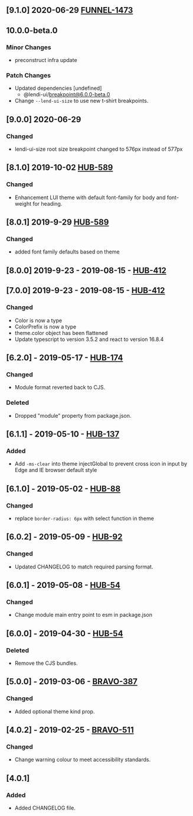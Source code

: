 ## [9.1.0] 2020-06-29 [FUNNEL-1473](https://creditandfinance.atlassian.net/browse/FUNNEL-1473)

## 10.0.0-beta.0

### Minor Changes

- preconstruct infra update

### Patch Changes

- Updated dependencies [undefined]
  - @lendi-ui/breakpoint@6.0.0-beta.0
- Change `--lend-ui-size` to use new t-shirt breakpoints.

## [9.0.0] 2020-06-29

### Changed

- lendi-ui-size root size breakpoint changed to 576px instead of 577px

## [8.1.0] 2019-10-02 [HUB-589](https://creditandfinance.atlassian.net/browse/HUB-589)

### Changed

- Enhancement LUI theme with default font-family for body and font-weight for heading.

## [8.0.1] 2019-9-29 [HUB-589](https://creditandfinance.atlassian.net/browse/HUB-589)

### Changed

- added font family defaults based on theme

## [8.0.0] 2019-9-23 - 2019-08-15 - [HUB-412](https://creditandfinance.atlassian.net/browse/HUB-412)

## [7.0.0] 2019-9-23 - 2019-08-15 - [HUB-412](https://creditandfinance.atlassian.net/browse/HUB-412)

### Changed

- Color is now a type
- ColorPrefix is now a type
- theme.color object has been flattened
- Update typescript to version 3.5.2 and react to version 16.8.4

## [6.2.0] - 2019-05-17 - [HUB-174](https://creditandfinance.atlassian.net/browse/HUB-174)

### Changed

- Module format reverted back to CJS.

### Deleted

- Dropped "module" property from package.json.

## [6.1.1] - 2019-05-10 - [HUB-137](https://creditandfinance.atlassian.net/browse/HUB-137)

### Added

- Add `-ms-clear` into theme injectGlobal to prevent cross icon in input by Edge and IE browser default style

## [6.1.0] - 2019-05-02 - [HUB-88](https://creditandfinance.atlassian.net/browse/HUB-88)

### Changed

- replace `border-radius: 6px` with select function in theme

## [6.0.2] - 2019-05-09 - [HUB-92](https://creditandfinance.atlassian.net/browse/HUB-92)

### Changed

- Updated CHANGELOG to match required parsing format.

## [6.0.1] - 2019-05-08 - [HUB-54](https://creditandfinance.atlassian.net/browse/HUB-54)

### Changed

- Change module main entry point to esm in package.json

## [6.0.0] - 2019-04-30 - [HUB-54](https://creditandfinance.atlassian.net/browse/HUB-54)

### Deleted

- Remove the CJS bundles.

## [5.0.0] - 2019-03-06 - [BRAVO-387](https://creditandfinance.atlassian.net/browse/BRAVO-387)

### Changed

- Added optional theme kind prop.

## [4.0.2] - 2019-02-25 - [BRAVO-511](https://creditandfinance.atlassian.net/browse/BRAVO-511)

### Changed

- Change warning colour to meet accessibility standards.

## [4.0.1]

### Added

- Added CHANGELOG file.
